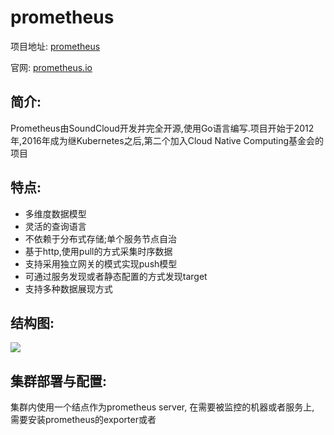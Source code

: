 # prometheus

项目地址: [prometheus](https://github.com/prometheus/prometheus)

官网: [prometheus.io](https://prometheus.io)


## 简介:

Prometheus由SoundCloud开发并完全开源,使用Go语言编写.项目开始于2012年,2016年成为继Kubernetes之后,第二个加入Cloud Native Computing基金会的项目

## 特点:

- 多维度数据模型
- 灵活的查询语言
- 不依赖于分布式存储;单个服务节点自治
- 基于http,使用pull的方式采集时序数据
- 支持采用独立网关的模式实现push模型
- 可通过服务发现或者静态配置的方式发现target
- 支持多种数据展现方式

## 结构图:

![](https://prometheus.io/assets/architecture.svg)

## 集群部署与配置:

集群内使用一个结点作为prometheus server, 在需要被监控的机器或者服务上, 需要安装prometheus的exporter或者